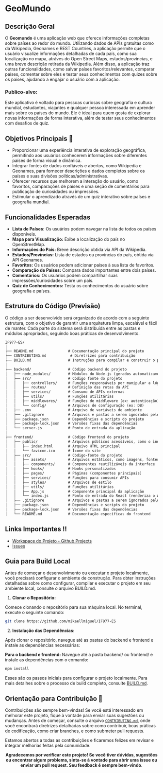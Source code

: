 # GeoMundo

## Descrição Geral
O **Geomundo** é uma aplicação web que oferece informações completas sobre países ao redor do mundo. Utilizando dados de APIs gratuitas como da Wikipedia, Geonames e REST Countries, a aplicação permite que o usuário visualize informações detalhadas de cada país, como sua localização no mapa, atráves do Open Street Maps, estados/províncias, e uma breve descrição retirada da Wikipedia. Além disso, a aplicação traz outras funcionalidades, como salvar países favoritos/relevantes, comparar países, comentar sobre eles e testar seus conhecimentos com quizes sobre os países, ajudando a engajar o usuário com a aplicação.

### Publico-alvo:
Este aplicativo é voltado para pessoas curiosas sobre geografia e cultura mundial, estudantes, viajantes e qualquer pessoa interessada em aprender mais sobre os países do mundo. Ele é ideal para quem gosta de explorar novas informações de forma interativa, além de testar seus conhecimentos com desafios de quiz.

## Objetivos Principais 🎯
- Proporcionar uma experiência interativa de exploração geográfica, permitindo aos usuários conhecerem informações sobre diferentes países de forma visual e dinâmica.
- Integrar fontes de dados confiáveis e abertos, como Wikipedia e Geonames, para fornecer descrições e dados completos sobre os países e suas divisões políticas/administrativas.
- Oferecer recursos que melhorem a interação do usuário, como favoritos, comparações de países e uma seção de comentários para publicação de curiosidades ou impressões.
- Estimular o aprendizado através de um quiz interativo sobre países e geografia mundial.

## Funcionalidades Esperadas
- **Lista de Países:** Os usuários podem navegar na lista de todos os países disponíveis.
- **Mapa para Visualização:** Exibe a localização do país no OpenStreetMap.
- **Informações do País:** Breve descrição obtida via API da Wikipedia.
- **Estados/Províncias:** Lista de estados ou províncias do país, obtida via API Geonames.
- **Favoritos:** Os usuários podem adicionar países à sua lista de favoritos.
- **Comparação de Países:** Compara dados importantes entre dois países.
- **Comentários:** Os usuários podem compartilhar suas impressões/curiosidades sobre um país.
- **Quiz de Conhecimentos:** Testa os conhecimentos do usuário sobre geografia e países.

## Estrutura do Código (Previsão)

O código a ser desenvolvido será organizado de acordo com a seguinte estrutura, com o objetivo de garantir uma arquitetura limpa, escalável e fácil de manter. Cada parte do sistema será distribuída entre as pastas e módulos apropriados, seguindo boas práticas de desenvolvimento.

```txt
IF977-ES/
│
├── README.md                # Documentação principal do projeto
├── CONTRIBUTING.md           # Diretrizes para contribuição
├── BUILD.md                 # Instruções para compilar e construir o projeto
│
├── backend/                 # Código backend do projeto
│   ├── node_modules/        # Módulos do Node.js (gerados automaticamente)
│   ├── src/                 # Código fonte do projeto
│   │   ├── controllers/     # Funções responsáveis por manipular a lógica de cada rota
│   │   ├── routes/          # Definição das rotas da API
│   │   ├── services/        # Consumo de APIs externas
│   │   ├── utils/           # Funções utilitárias
│   │   ├── middlewares/     # Funções de middleware (ex: autenticação)
│   │   └── config/          # Arquivos de configuração (ex: DB)
│   ├── .env                 # Arquivo de variáveis de ambiente
│   ├── .gitignore           # Arquivos e pastas a serem ignorados pelo git
│   ├── package.json         # Dependências e scripts do projeto
│   ├── package-lock.json    # Versões fixas das dependências
│   └── server.js            # Ponto de entrada da aplicação
│
├── frontend/                # Código frontend do projeto
│   ├── public/              # Arquivos públicos acessíveis, como o index.html
│   │   ├── index.html       # Arquivo HTML principal
│   │   └── favicon.ico      # Ícone do site
│   ├── src/                 # Código-fonte do projeto
│   │   ├── assets/          # Arquivos estáticos, como imagens, fontes, etc.
│   │   ├── components/      # Componentes reutilizáveis da interface
│   │   ├── hooks/           # Hooks personalizados
│   │   ├── pages/           # Páginas (componentes principais)
│   │   ├── services/        # Funções para consumir APIs
│   │   ├── styles/          # Arquivos de estilo
│   │   ├── utils/           # Funções utilitárias
│   │   ├── App.js           # Componente principal da aplicação
│   │   └── index.js         # Ponto de entrada do React (renderiza o App)
│   ├── .gitignore           # Arquivos e pastas a serem ignorados pelo git
│   ├── package.json         # Dependências e scripts do projeto
│   ├── package-lock.json    # Versões fixas das dependências
│   └── README.md            # Documentação específicas do frontend
```

## Links Importantes ‼️
- [Workspace do Projeto - Github Projects](lhttps://github.com/users/mikaellmiguel/projects/3)
- [Issues](https://github.com/mikaellmiguel/IF977-ES/issues)

## Guia para Build Local 
Antes de começar o desenvolvimento ou executar o projeto localmente, você precisará configurar o ambiente de construção. Para obter instruções detalhadas sobre como configurar, compilar e executar o projeto em seu ambiente local, consulte o arquivo BUILD.md.

1. **Clonar o Repositório:**

Comece clonando o repositório para sua máquina local. No terminal, execute o seguinte comando:

```bash
git clone https://github.com/mikaellmiguel/IF977-ES
```

2. **Instalação das Dependências:**

Após clonar o repositório, navegue até as pastas do backend e frontend e instale as dependências necessárias:

**Para o backend e frontend:** Navegue até a pasta backend/ ou frontend/ e instale as dependências com o comando:

```bash
npm install
```


Esses são os passos iniciais para configurar o projeto localmente. Para mais detalhes sobre o processo de build completo, consulte [BUILD.md](ttps://github.com/mikaellmiguel/IF977-ES/blob/main/BUILD.MD).

## Orientação para Contribuição 🤝
Contribuições são sempre bem-vindas! Se você está interessado em melhorar este projeto, fique à vontade para enviar suas sugestões ou mudanças. Antes de começar, consulte o arquivo [`CONTRIBUTING.md`](https://github.com/mikaellmiguel/IF977-ES/blob/main/CONTRIBUTING.MD), onde você encontrará diretrizes detalhadas sobre como contribuir, boas práticas de codificação, como criar branches, e como submeter pull requests.

Estamos abertos a todas as contribuições e ficaremos felizes em revisar e integrar melhorias feitas pela comunidade.

<center><b>Agradecemos por verificar este projeto! Se você tiver dúvidas, sugestões ou encontrar algum problema, sinta-se à vontade para abrir uma issue ou enviar um pull request. Seu feedback é sempre bem-vindo.</b></center>